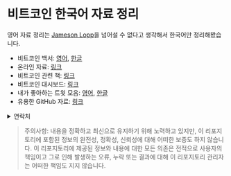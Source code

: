 # 비트코인 한국어 자료 정리

영어 자료 정리는 [Jameson Lopp](https://www.lopp.net/bitcoin-information.html)을 넘어설 수 없다고 생각해서 한국어만 정리해봤습니다.

- 비트코인 백서: [영어](https://bitcoin.org/bitcoin.pdf), [한글](Resources/pdf/백서_한글번역(A4).pdf)
- 온라인 자료: [링크]()
- 비트코인 관련 책: [링크]()
- 비트코인 대시보드: [링크]()
- 내가 좋아하는 트윗 모음: [영어](), [한글]()
- 유용한 GitHub 자료: [링크]()

<details>
  <summary>연락처</summary>
  <ul>
  <li>X: 
    <a href="https://x.com/juhwang8378">@juhwang8378</a>
  </li>
  <li>Email: 
    <a href="mailto:juhwang8378">juhwang8378@proton.me</a>
  </li>
  <li>Nostr/LN: 
    <a href="https://primal.net/p/nprofile1qqs05h4qpl9yy6wq39zu48mcnmgjh7r999s9fhrgsjxk945lzp6lhlsd8zdu8">juhwang@oksu.su</a>
  </li> 
  </ul>
</details>


> 주의사항: 내용을 정확하고 최신으로 유지하기 위해 노력하고 있지만, 이 리포지토리에 포함된 정보의 완전성, 정확성, 신뢰성에 대해 어떠한 보증도 하지 않습니다. 이 리포지토리에 제공된 정보와 내용에 대한 모든 의존은 전적으로 사용자의 책임이고 그로 인해 발생하는 오류, 누락 또는 결과에 대해 이 리포지토리 관리자는 어떠한 책임도 지지 않습니다.
